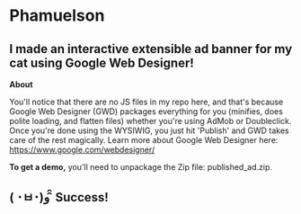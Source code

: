 Phamuelson
==============

I made an interactive extensible ad banner for my cat using Google Web Designer!
--------------


**About**

You'll notice that there are no JS files in my repo here, and that's because Google Web Designer (GWD) packages everything for you (minifies, does polite loading, and flatten files) whether you're using AdMob or Doubleclick. Once you're done using the WYSIWIG, you just hit 'Publish' and GWD takes care of the rest magically. Learn more about Google Web Designer here:
https://www.google.com/webdesigner/

**To get a demo,** you'll need to unpackage the Zip file: published_ad.zip.


( ･ㅂ･)و ̑̑ Success!
--------------